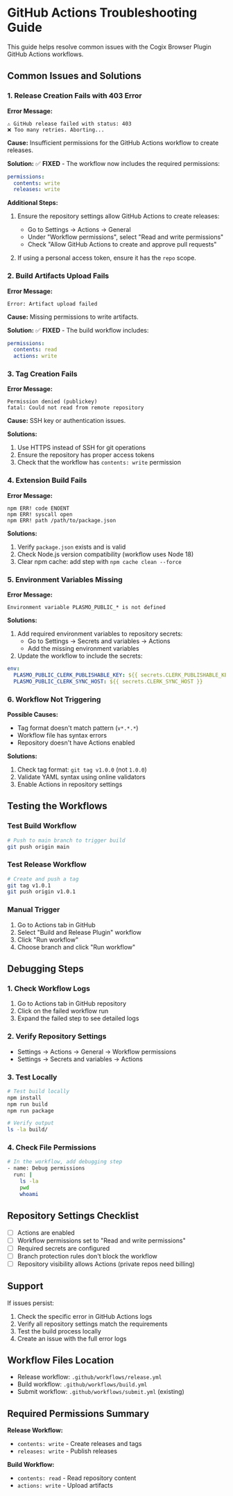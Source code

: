 # GitHub Actions Troubleshooting Guide

This guide helps resolve common issues with the Cogix Browser Plugin GitHub Actions workflows.

## Common Issues and Solutions

### 1. Release Creation Fails with 403 Error

**Error Message:**
```
⚠️ GitHub release failed with status: 403
❌ Too many retries. Aborting...
```

**Cause:** Insufficient permissions for the GitHub Actions workflow to create releases.

**Solution:** ✅ **FIXED** - The workflow now includes the required permissions:
```yaml
permissions:
  contents: write
  releases: write
```

**Additional Steps:**
1. Ensure the repository settings allow GitHub Actions to create releases:
   - Go to Settings → Actions → General
   - Under "Workflow permissions", select "Read and write permissions"
   - Check "Allow GitHub Actions to create and approve pull requests"

2. If using a personal access token, ensure it has the `repo` scope.

### 2. Build Artifacts Upload Fails

**Error Message:**
```
Error: Artifact upload failed
```

**Cause:** Missing permissions to write artifacts.

**Solution:** ✅ **FIXED** - The build workflow includes:
```yaml
permissions:
  contents: read
  actions: write
```

### 3. Tag Creation Fails

**Error Message:**
```
Permission denied (publickey)
fatal: Could not read from remote repository
```

**Cause:** SSH key or authentication issues.

**Solutions:**
1. Use HTTPS instead of SSH for git operations
2. Ensure the repository has proper access tokens
3. Check that the workflow has `contents: write` permission

### 4. Extension Build Fails

**Error Message:**
```
npm ERR! code ENOENT
npm ERR! syscall open
npm ERR! path /path/to/package.json
```

**Solutions:**
1. Verify `package.json` exists and is valid
2. Check Node.js version compatibility (workflow uses Node 18)
3. Clear npm cache: add step with `npm cache clean --force`

### 5. Environment Variables Missing

**Error Message:**
```
Environment variable PLASMO_PUBLIC_* is not defined
```

**Solutions:**
1. Add required environment variables to repository secrets:
   - Go to Settings → Secrets and variables → Actions
   - Add the missing environment variables
2. Update the workflow to include the secrets:
```yaml
env:
  PLASMO_PUBLIC_CLERK_PUBLISHABLE_KEY: ${{ secrets.CLERK_PUBLISHABLE_KEY }}
  PLASMO_PUBLIC_CLERK_SYNC_HOST: ${{ secrets.CLERK_SYNC_HOST }}
```

### 6. Workflow Not Triggering

**Possible Causes:**
- Tag format doesn't match pattern (`v*.*.*`)
- Workflow file has syntax errors
- Repository doesn't have Actions enabled

**Solutions:**
1. Check tag format: `git tag v1.0.0` (not `1.0.0`)
2. Validate YAML syntax using online validators
3. Enable Actions in repository settings

## Testing the Workflows

### Test Build Workflow
```bash
# Push to main branch to trigger build
git push origin main
```

### Test Release Workflow
```bash
# Create and push a tag
git tag v1.0.1
git push origin v1.0.1
```

### Manual Trigger
1. Go to Actions tab in GitHub
2. Select "Build and Release Plugin" workflow
3. Click "Run workflow"
4. Choose branch and click "Run workflow"

## Debugging Steps

### 1. Check Workflow Logs
1. Go to Actions tab in GitHub repository
2. Click on the failed workflow run
3. Expand the failed step to see detailed logs

### 2. Verify Repository Settings
- Settings → Actions → General → Workflow permissions
- Settings → Secrets and variables → Actions

### 3. Test Locally
```bash
# Test build locally
npm install
npm run build
npm run package

# Verify output
ls -la build/
```

### 4. Check File Permissions
```bash
# In the workflow, add debugging step
- name: Debug permissions
  run: |
    ls -la
    pwd
    whoami
```

## Repository Settings Checklist

- [ ] Actions are enabled
- [ ] Workflow permissions set to "Read and write permissions"
- [ ] Required secrets are configured
- [ ] Branch protection rules don't block the workflow
- [ ] Repository visibility allows Actions (private repos need billing)

## Support

If issues persist:
1. Check the specific error in GitHub Actions logs
2. Verify all repository settings match the requirements
3. Test the build process locally
4. Create an issue with the full error logs

## Workflow Files Location

- Release workflow: `.github/workflows/release.yml`
- Build workflow: `.github/workflows/build.yml`
- Submit workflow: `.github/workflows/submit.yml` (existing)

## Required Permissions Summary

**Release Workflow:**
- `contents: write` - Create releases and tags
- `releases: write` - Publish releases

**Build Workflow:**
- `contents: read` - Read repository content
- `actions: write` - Upload artifacts
